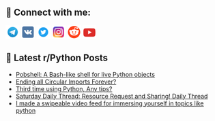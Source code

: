 ## 🔎 Connect with me:
[<img src="https://github.com/bullbesh/bullbesh/blob/main/images/Telegram.png" width="32" height="32" />](https://t.me/bullbesh)
[<img src="https://github.com/bullbesh/bullbesh/blob/main/images/VK.png" width="32" height="32" />](https://vk.com/bullbesh)
[<img src="https://github.com/bullbesh/bullbesh/blob/main/images/Twitter.png" width="32" height="32" />](https://twitter.com/bullbesh1)
[<img src="https://github.com/bullbesh/bullbesh/blob/main/images/Instagram.png" width="32" height="32" />](https://www.instagram.com/bullbesh)
[<img src="https://github.com/bullbesh/bullbesh/blob/main/images/Reddit.png" width="32" height="32" />](https://www.reddit.com/user/bullbesh)
[<img src="https://github.com/bullbesh/bullbesh/blob/main/images/YouTube.png" width="32" height="32" />](https://www.youtube.com/channel/UCtfjRs6uzgq5mfm8S06WTcg)

## 📕 Latest r/Python Posts
<!-- BLOG-POST-LIST:START -->
- [Pobshell: A Bash-like shell for live Python objects](https://www.reddit.com/r/Python/comments/1lmn348/pobshell_a_bashlike_shell_for_live_python_objects/)
- [Ending all Circular Imports Forever?](https://www.reddit.com/r/Python/comments/1lmmypt/ending_all_circular_imports_forever/)
- [Third time using Python, Any tips?](https://www.reddit.com/r/Python/comments/1lmbb2a/third_time_using_python_any_tips/)
- [Saturday Daily Thread: Resource Request and Sharing! Daily Thread](https://www.reddit.com/r/Python/comments/1lm91sf/saturday_daily_thread_resource_request_and/)
- [I made a swipeable video feed for immersing yourself in topics like python](https://www.reddit.com/r/Python/comments/1lm3bvd/i_made_a_swipeable_video_feed_for_immersing/)
<!-- BLOG-POST-LIST:END -->
